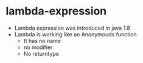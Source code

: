 # lambda-expression

* Lambda expression was introduced in java 1.8
* Lambda is working like an Anonymouds function 
    * It has no name
    * no modifier
    * No returntype
